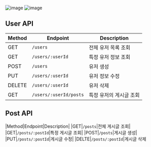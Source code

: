 ![image]({https://img.shields.io/badge/Express%20js-000000?style=for-the-badge&logo=express&logoColor=white})
![image]({https://img.shields.io/badge/Prisma-3982CE?style=for-the-badge&logo=Prisma&logoColor=white})

## User API
|Method|Endpoint|Description|
|---|---|---|
|GET|`/users`|전체 유저 목록 조회|
|GET|`/users/:userId`|특정 유저 정보 조회|
|POST|`/users`|유저 생성|
|PUT|`/users/:userId`|유저 정보 수정|
|DELETE|`/users/:userId`|유저 삭제|
|GET|`/users/:userId/posts`|특정 유저의 게시글 조회|

## Post API
|Method|Endpoint|Description|
|GET|`/posts`|전체 게시글 조회|
|GET|`/posts/:postId`|특정 게시글 조회|
|POST|`/posts`|게시글 생성|
|PUT|`/posts/:postId`|게시글 수정|
|DELTE|`/posts/:postId`|게시글 삭제